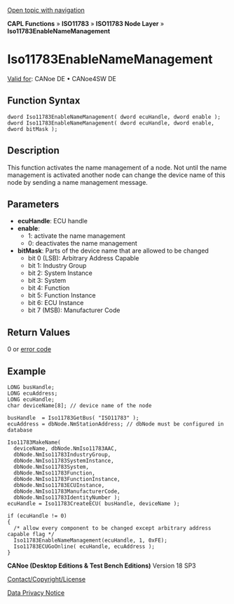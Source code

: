 [Open topic with navigation](../../../../../../CANoeDEFamily.htm#Topics/CAPLFunctions/ISO11783/ISONodeLayer/Functions/CAPLfunctionIso11783EnableNameManagement.md)

**CAPL Functions** » **ISO11783** » **ISO11783 Node Layer** » **Iso11783EnableNameManagement**

# Iso11783EnableNameManagement

[Valid for](../../../../Shared/FeatureAvailability.md): CANoe DE • CANoe4SW DE

## Function Syntax

```plaintext
dword Iso11783EnableNameManagement( dword ecuHandle, dword enable );
dword Iso11783EnableNameManagement( dword ecuHandle, dword enable, dword bitMask );
```

## Description

This function activates the name management of a node. Not until the name management is activated another node can change the device name of this node by sending a name management message.

## Parameters

- **ecuHandle**: ECU handle
- **enable**:
  - 1: activate the name management
  - 0: deactivates the name management
- **bitMask**: Parts of the device name that are allowed to be changed
  - bit 0 (LSB): Arbitrary Address Capable
  - bit 1: Industry Group
  - bit 2: System Instance
  - bit 3: System
  - bit 4: Function
  - bit 5: Function Instance
  - bit 6: ECU Instance
  - bit 7 (MSB): Manufacturer Code

## Return Values

0 or [error code](../CAPLfunctionsISONLErrorCodes.md)

## Example

```plaintext
LONG busHandle;
LONG ecuAddress;
LONG ecuHandle;
char deviceName[8]; // device name of the node

busHandle  = Iso11783GetBus( "ISO11783" );
ecuAddress = dbNode.NmStationAddress; // dbNode must be configured in database

Iso11783MakeName(
  deviceName, dbNode.NmIso11783AAC,
  dbNode.NmIso11783IndustryGroup,
  dbNode.NmIso11783SystemInstance,
  dbNode.NmIso11783System,
  dbNode.NmIso11783Function,
  dbNode.NmIso11783FunctionInstance,
  dbNode.NmIso11783ECUInstance,
  dbNode.NmIso11783ManufacturerCode,
  dbNode.NmIso11783IdentityNumber );
ecuHandle = Iso11783CreateECU( busHandle, deviceName );

if (ecuHandle != 0)
{
  /* allow every component to be changed except arbitrary address capable flag */
  Iso11783EnableNameManagement(ecuHandle, 1, 0xFE);
  Iso11783ECUGoOnline( ecuHandle, ecuAddress );
}
```

**CANoe (Desktop Editions & Test Bench Editions)** Version 18 SP3

[Contact/Copyright/License](../../../../Shared/ContactCopyrightLicense.md)

[Data Privacy Notice](https://www.vector.com/int/en/company/get-info/privacy-policy/)
